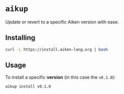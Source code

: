 # `aikup`

Update or revert to a specific Aiken version with ease.

## Installing

```sh
curl -L https://install.aiken-lang.org | bash
```

## Usage

To install a specific **version** (in this case the `v0.1.0`):

```sh
aikup install v0.1.0
```
